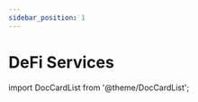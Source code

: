 ```yaml
---
sidebar_position: 1
---
```


# DeFi Services


import DocCardList from '@theme/DocCardList';

<DocCardList />